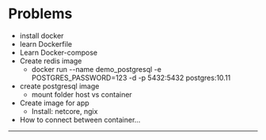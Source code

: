 # Problems
- install docker
- learn Dockerfile
- Learn Docker-compose
- Create redis image
    + docker run --name demo_postgresql -e POSTGRES_PASSWORD=123 -d -p 5432:5432 postgres:10.11
- create postgresql image
    + mount folder host vs container
- Create image for app
    + Install: netcore, ngix
- How to connect between container...

------------------------------------------------------------------------------------------------



